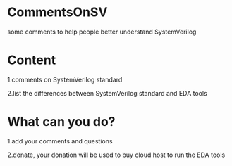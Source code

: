 # CommentsOnSV
some comments to help people better understand SystemVerilog

# Content
1.comments on SystemVerilog standard <br />

2.list the differences between SystemVerilog standard and EDA tools

# What can you do?
1.add your comments and questions <br />

2.donate, your donation will be used to buy cloud host to run the EDA tools
